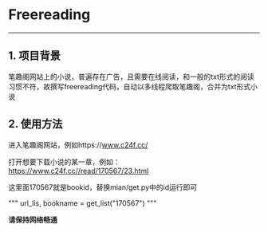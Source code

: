 # Freereading
******
## 1. 项目背景
笔趣阁网站上的小说，普遍存在广告，且需要在线阅读，和一般的txt形式的阅读习惯不符，故撰写freereading代码，自动以多线程爬取笔趣阁，合并为txt形式小说


## 2. 使用方法

进入笔趣阁网站，例如https://www.c24f.cc/

打开想要下载小说的某一章，例如：https://www.c24f.cc//read/170567/23.html

这里面170567就是bookid，替换mian/get.py中的id运行即可

"""
url_lis, bookname = get_list("170567")
"""

**请保持网络畅通**
